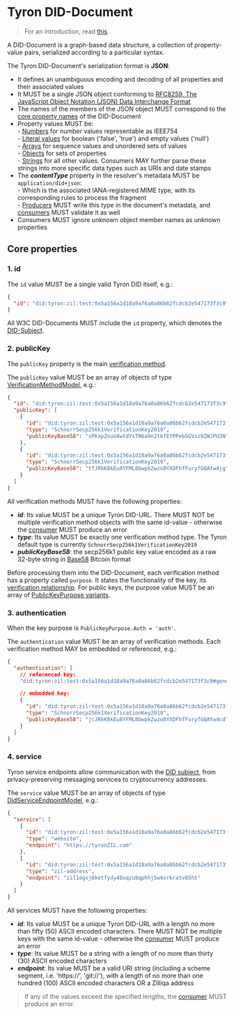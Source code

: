 # Tyron DID-Document

> For an introduction, read [this](./W3C-dids.md#did-document).

A DID-Document is a graph-based data structure, a collection of property-value pairs, serialized according to a particular syntax.

The Tyron DID-Document's serialization format is **JSON**:  

- It defines an unambiguous encoding and decoding of all properties and their associated values
- It MUST be a single JSON object conforming to [RFC8259, The JavaScript Object Notation (JSON) Data Interchange Format](https://tools.ietf.org/html/rfc8259)  
- The names of the members of the JSON object MUST correspond to the [core property names](#core-properties) of the DID-Document  
- Property values MUST be:  
        - [Numbers](https://tools.ietf.org/html/rfc8259#section-6) for number values representable as IEEE754  
        - [Literal values](https://tools.ietf.org/html/rfc8259#section-3) for boolean ('false', 'true') and empty values ('null')  
        - [Arrays](https://tools.ietf.org/html/rfc8259#section-5) for sequence values and unordered sets of values  
                - [Objects](https://tools.ietf.org/html/rfc8259#section-4) for sets of properties  
                - [Strings](https://tools.ietf.org/html/rfc8259#section-7) for all other values. Consumers MAY further parse these strings into more specific data types such as URIs and date stamps  
- The ***contentType*** property in the resolver's metadata MUST be ```application/did+json```:  
        - Which is the associated IANA-registered MIME type, with its corresponding rules to process the fragment  
        - [Producers](./W3C-dids.md#producer) MUST write this type in the document's metadata, and [consumers](./W3C-dids.md#consumer) MUST validate it as well
- Consumers MUST ignore unknown object member names as unknown properties

## Core properties

### 1. id

The ```id``` value MUST be a single valid Tyron DID itself, e.g.:

```json
{
  "id": "did:tyron:zil:test:0x5a156a1d18a9a76a0a86b62fcdcb2e547173f3c9"
}
```

All W3C DID-Documents MUST include the ```id``` property, which denotes the [DID-Subject](./W3C-dids.md#did-subject).

### 2. publicKey

The ```publicKey``` property is the main [verification method](./W3C-dids.md#verification-method).

The ```publicKey``` value MUST be an array of objects of type [VerificationMethodModel](./implementation/models.md#verification-method-model), e.g.:

```json
{
  "id": "did:tyron:zil:test:0x5a156a1d18a9a76a0a86b62fcdcb2e547173f3c9",
  "publicKey": [
    {
      "id": "did:tyron:zil:test:0x5a156a1d18a9a76a0a86b62fcdcb2e547173f3c9#keyID-1",
      "type": "SchnorrSecp256k1VerificationKey2019",
      "publicKeyBase58": "sPKxpZouU4wtdYsTN6a9nJtkfEYPPebSGVsz9ZWJPU3N"
    },
    {
      "id": "did:tyron:zil:test:0x5a156a1d18a9a76a0a86b62fcdcb2e547173f3c9#keyID-2",
      "type": "SchnorrSecp256k1VerificationKey2019",
      "publicKeyBase58": "tfJRkK8kEu8YFML8bwpkZwzo8YXDFhfFuryfGQAtw4jg"
    }
  ]
}
```

All verification methods MUST have the following properties:

- ***id***: Its value MUST be a unique Tyron DID-URL. There MUST NOT be multiple verification method objects with the same id-value - otherwise the [consumer](./W3C-dids.md#consumer) MUST produce an error
- ***type***: Its value MUST be exactly one verification method type. The Tyron default type is currently ```SchnorrSecp256k1VerificationKey2019```
- ***publicKeyBase58***: the secp256k1 public key value encoded as a raw 32-byte string in [Base58](https://tools.ietf.org/html/draft-msporny-base58-01) Bitcoin format

Before processing them into the DID-Document, each verification method has a property called ```purpose```. It states the functionality of the key, its [verification relationship](./W3C-dids.md#verification-relationship). For public keys, the purpose value MUST be an array of [PublicKeyPurpose variants](./implementation/models.md#public-key-purpose).


### 3. authentication

When the key purpose is ```PublicKeyPurpose.Auth = 'auth'```.

The ```authentication``` value MUST be an array of verification methods. Each verification method MAY be embedded or referenced, e.g.:

```json
{
  "authentication": [
    // referenced key:
    "did:tyron:zil:test:0x5a156a1d18a9a76a0a86b62fcdcb2e547173f3c9#generalKeyID",

    // embedded key:
    {
      "id": "did:tyron:zil:test:0x5a156a1d18a9a76a0a86b62fcdcb2e547173f3c9#onlyAuthKey",
      "type": "SchnorrSecp256k1VerificationKey2019",
      "publicKeyBase58": "jcJRkK8kEu8YFML8bwpkZwzo8YXDFhfFuryfGQAtw4cd"
    }
  ]
}
```

### 4. service

Tyron service endpoints allow communication with the [DID subject](./W3C-dids.md#did-subject), from privacy-preserving messaging services to cryptocurrency addresses.

The ```service``` value MUST be an array of objects of type [DidServiceEndpointModel](./implementation/models.md#did-service-endpoint-model), e.g.:

```json
{
  "service": [
    {
      "id": "did:tyron:zil:test:0x5a156a1d18a9a76a0a86b62fcdcb2e547173f3c9#did-method",
      "type": "website",
      "endpoint": "https://tyronZIL.com"
    },
    {
      "id": "did:tyron:zil:test:0x5a156a1d18a9a76a0a86b62fcdcb2e547173f3c9#account-X",
      "type": "zil-address",
      "endpoint": "zil1egvj6ketfydy48uqzu8qphhj5w4xrkratv85ht"
    }
  ]
}
```

All services MUST have the following properties:

- ***id***: Its value MUST be a unique Tyron DID-URL with a length no more than fifty (50) ASCII encoded characters. There MUST NOT be multiple keys with the same id-value - otherwise the [consumer](./W3C-dids.md#consumer) MUST produce an error
- ***type***: Its value MUST be a string with a length of no more than thirty (30) ASCII encoded characters
- ***endpoint***: Its value MUST be a valid URI string (including a scheme segment, i.e. 'https://', 'git://'), with a length of no more than one hundred (100) ASCII encoded characters OR a Zilliqa address

> If any of the values exceed the specified lengths, the [consumer](./W3C-dids.md#consumer) MUST produce an error.
